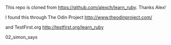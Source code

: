 This repo is cloned from https://github.com/alexch/learn_ruby. Thanks Alex!

I found this through The Odin Project http://www.theodinproject.com/

and TestFirst.org http://testfirst.org/learn_ruby

02_simon_says